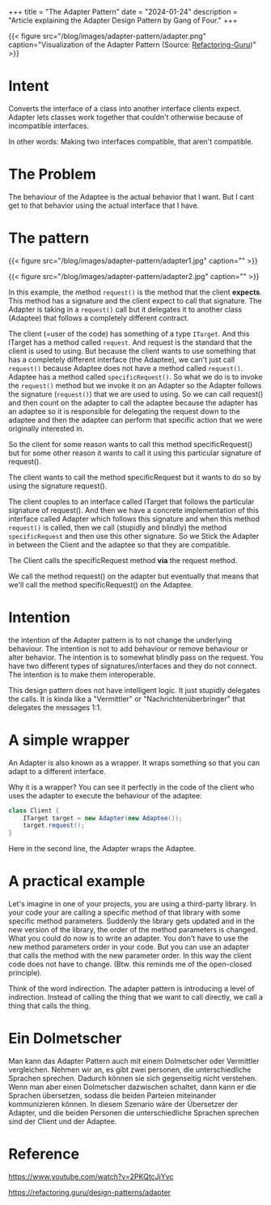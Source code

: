 +++
title = "The Adapter Pattern"
date = "2024-01-24"
description = "Article explaining the Adapter Design Pattern by Gang of Four."
+++




{{< figure src="/blog/images/adapter-pattern/adapter.png" caption="Visualization of the Adapter Pattern (Source: [Refactoring-Guru](https://refactoring.guru/design-patterns/adapter))" >}}

# Intent
Converts the interface of a class into another interface clients expect. Adapter lets classes work together that couldn't otherwise because of incompatible interfaces.

In other words: Making two interfaces compatible, that aren't compatible.


# The Problem

The behaviour of the Adaptee is the actual behavior that I want. But I cant get to that behavior using the actual interface that I have.


# The pattern


{{< figure src="/blog/images/adapter-pattern/adapter1.jpg" caption="" >}}

{{< figure src="/blog/images/adapter-pattern/adapter2.jpg" caption="" >}}




In this example, the method `request()` is the method that the client **expects**. This method has a signature and the client expect to call that signature. The Adapter is taking in a `request()` call but it delegates it to another class (Adaptee) that follows a completely different contract.


The client (=user of the code) has something of a type `ITarget`. And this ITarget has a method called `request`. And request is the standard that the client is used to using. But because the client wants to use something that has a completely different interface (the Adaptee), we can't just call `request()` because Adaptee does not have a method called `request()`. Adaptee has a method called `specificRequest()`. So what we do is to invoke the `request()` method but we invoke it on an Adapter so the Adapter follows the signature (`request()`) that we are used to using. So we can call request() and then count on the adapter to call the adaptee because the adapter has an adaptee so it is responsible for delegating the request down to the adaptee and then the adaptee can perform that specific action that we were originally interested in.

So the client for some reason wants to call this method specificRequest() but for some other reason it wants to call it using this particular signature of request().

The client wants to call the method specificRequest but it wants to do so by using the signature request().

The client couples to an interface called ITarget that follows the particular signature of request(). And then we have a concrete implementation of this interface called Adapter which follows this signature and when this method `request()` is called, then we call (stupidly and blindly) the method `specificRequest` and then use this other signature. So we Stick the Adapter in between the Client and the adaptee so that they are compatible.


The Client calls the specificRequest method **via** the request method. 

We call the method request() on the adapter but eventually that means that we'll call the method specificRequest() on the Adaptee.

# Intention

the intention of the Adapter pattern is to not change the underlying behaviour. The intention is not to add behaviour or remove behaviour or alter behavior. The intention is to somewhat blindly pass on the request. You have two different types of signatures/interfaces and they do not connect. The intention is to make them interoperable.

This design pattern does not have intelligent logic. It just stupidly delegates the calls. It is kinda like a "Vermittler" or "Nachrichtenüberbringer" that delegates the messages 1:1.

# A simple wrapper
An Adapter is also known as a wrapper.
It wraps something so that you can adapt to a different interface.

Why it is a wrapper? You can see it perfectly in the code of the client who uses the adapter to execute the behaviour of the adaptee:
```java
class Client {
    ITarget target = new Adapter(new Adaptee());
    target.request();
}
```
Here in the second line, the Adapter wraps the Adaptee.


# A practical example

Let's imagine in one of your projects, you are using a third-party library. In your code your are calling a specific method of that library with some specific method parameters. Suddenly the library gets updated and in the new version of the library, the order of the method parameters is changed. What you could do now is to write an adapter. You don't have to use the new method parameters order in your code. But you can use an adapter that calls the method with the new parameter order. In this way the client code does not have to change. (Btw. this reminds me of the open-closed principle).

Think of the word indirection. The adapter pattern is introducing a level of indirection. Instead of calling the thing that we want to call directly, we call a thing that calls the thing.

# Ein Dolmetscher
Man kann das Adapter Pattern auch mit einem Dolmetscher oder Vermittler vergleichen. Nehmen wir an, es gibt zwei personen, die unterschiedliche Sprachen sprechen. Dadurch können sie sich gegenseitig nicht verstehen. Wenn man aber einen Dolmetscher dazwischen schaltet, dann kann er die Sprachen übersetzen, sodass die beiden Parteien miteinander kommunizieren können. In diesem Szenario wäre der Übersetzer der Adapter, und die beiden Personen die unterschiedliche Sprachen sprechen sind der Client und der Adaptee.

# Reference 

https://www.youtube.com/watch?v=2PKQtcJjYvc

https://refactoring.guru/design-patterns/adapter